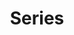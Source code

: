 ---
title: "Series"
layout: categories
permalink: /series/
author_profile: true
sidebar_main: true
---